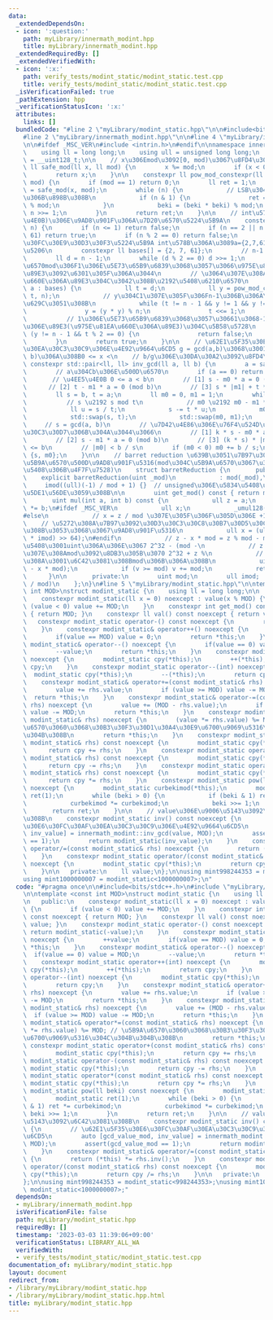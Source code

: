 ```yaml
---
data:
  _extendedDependsOn:
  - icon: ':question:'
    path: myLibrary/innermath_modint.hpp
    title: myLibrary/innermath_modint.hpp
  _extendedRequiredBy: []
  _extendedVerifiedWith:
  - icon: ':x:'
    path: verify_tests/modint_static/modint_static.test.cpp
    title: verify_tests/modint_static/modint_static.test.cpp
  _isVerificationFailed: true
  _pathExtension: hpp
  _verificationStatusIcon: ':x:'
  attributes:
    links: []
  bundledCode: "#line 2 \"myLibrary/modint_static.hpp\"\n\n#include<bits/stdc++.h>\n\
    #line 2 \"myLibrary/innermath_modint.hpp\"\n\n#line 4 \"myLibrary/innermath_modint.hpp\"\
    \n\n#ifdef _MSC_VER\n#include <intrin.h>\n#endif\n\nnamespace innermath_modint{\n\
    \    using ll = long long;\n    using ull = unsigned long long;\n    using u128\
    \ = __uint128_t;\n\n    // x\u306Emod\u3092[0, mod)\u3067\u8FD4\u3059\n    constexpr\
    \ ll safe_mod(ll x, ll mod) {\n        x %= mod;\n        if (x < 0) x += mod;\n\
    \        return x;\n    }\n\n    constexpr ll pow_mod_constexpr(ll x, ll n, ll\
    \ mod) {\n        if (mod == 1) return 0;\n        ll ret = 1;\n        ll beki\
    \ = safe_mod(x, mod);\n        while (n) {\n            // LSB\u304B\u3089\u9806\
    \u306B\u898B\u308B\n            if (n & 1) {\n                ret = (ret * beki)\
    \ % mod;\n            }\n            beki = (beki * beki) % mod;\n           \
    \ n >>= 1;\n        }\n        return ret;\n    }\n\n    // int\u578B(2^32\u4EE5\
    \u4E0B)\u306E\u9AD8\u901F\u306A\u7D20\u6570\u5224\u5B9A\n    constexpr bool is_prime_constexpr(int\
    \ n) {\n        if (n <= 1) return false;\n        if (n == 2 || n == 7 || n ==\
    \ 61) return true;\n        if (n % 2 == 0) return false;\n        // \u30DF\u30E9\
    \u30FC\u30E9\u30D3\u30F3\u5224\u5B9A int\u578B\u306A\u3089a={2,7,61}\u3067\u5341\
    \u5206\n        constexpr ll bases[] = {2, 7, 61};\n        // n-1 = 2^r * d\n\
    \        ll d = n - 1;\n        while (d % 2 == 0) d >>= 1;\n        // \u7D20\
    \u6570mod\u306F1\u306E\u5E73\u65B9\u6839\u3068\u3057\u3066\u975E\u81EA\u660E\u306A\
    \u89E3\u3092\u6301\u305F\u306A\u3044\n        // \u3064\u307E\u308A\u975E\u81EA\
    \u660E\u306A\u89E3\u304C\u3042\u308B\u2192\u5408\u6210\u6570\n        for (ll\
    \ a : bases) {\n            ll t = d;\n            ll y = pow_mod_constexpr(a,\
    \ t, n);\n            // y\u304C1\u307E\u305F\u306Fn-1\u306B\u306A\u308C\u3070\
    \u629C\u3051\u308B\n            while (t != n - 1 && y != 1 && y != n - 1) {\n\
    \                y = (y * y) % n;\n                t <<= 1;\n            }\n \
    \           // 1\u306E\u5E73\u65B9\u6839\u3068\u3057\u30661\u3068-1\u4EE5\u5916\
    \u306E\u89E3(\u975E\u81EA\u660E\u306A\u89E3)\u304C\u5B58\u5728\n            if\
    \ (y != n - 1 && t % 2 == 0) {\n                return false;\n            }\n\
    \        }\n        return true;\n    }\n\n    // \u62E1\u5F35\u30E6\u30FC\u30AF\
    \u30EA\u30C3\u30C9\u306E\u4E92\u9664\u6CD5 g = gcd(a,b)\u3068\u3001ax = g (mod\
    \ b)\u306A\u308B0 <= x <\n    // b/g\u306E\u30DA\u30A2\u3092\u8FD4\u3059\n   \
    \ constexpr std::pair<ll, ll> inv_gcd(ll a, ll b) {\n        a = safe_mod(a, b);\n\
    \        // a\u304Cb\u306E\u500D\u6570\n        if (a == 0) return {b, 0};\n \
    \       // \u4EE5\u4E0B 0 <= a < b\n        // [1] s - m0 * a = 0 (mod b)\n  \
    \      // [2] t - m1 * a = 0 (mod b)\n        // [3] s * |m1| + t * |m0| <= b\n\
    \        ll s = b, t = a;\n        ll m0 = 0, m1 = 1;\n        while (t) {\n \
    \           // s \u2192 s mod t\n            // m0 \u2192 m0 - m1 * (s / t)\n\
    \            ll u = s / t;\n            s -= t * u;\n            m0 -= m1 * u;\n\
    \            std::swap(s, t);\n            std::swap(m0, m1);\n        }\n   \
    \     // s = gcd(a, b)\n        // \u7D42\u4E86\u306E\u76F4\u524D\u306E\u30B9\u30C6\
    \u30C3\u30D7\u306B\u304A\u3044\u3066\n        // [1] k * s - m0 * a = 0 (mod b)\n\
    \        // [2] s - m1 * a = 0 (mod b)\n        // [3] (k * s) * |m1| + s * |m0|\
    \ <= b\n        // |m0| < b / s\n        if (m0 < 0) m0 += b / s;\n        return\
    \ {s, m0};\n    }\n\n    // barret reduction \u639B\u3051\u7B97\u306Emod\u306E\
    \u5B9A\u6570\u500D\u9AD8\u901F\u5316(mod\u304C\u5B9A\u6570\u3067\u306A\u3044\u5834\
    \u5408\u306B\u4F7F\u7528)\n    struct barretReduction {\n       public:\n    \
    \    explicit barretReduction(uint _mod)\n            : mod(_mod),\n         \
    \     imod((ull)(-1) / mod + 1) {}  // unsigned\u306E\u5834\u5408\u3001\u8CA0\u3067\
    \u5DE1\u56DE\u3059\u308B\n\n        uint get_mod() const { return mod; }\n\n \
    \       uint mul(int a, int b) const {\n            ull z = a;\n            z\
    \ *= b;\n#ifdef _MSC_VER\n            ull x;\n            _umul128(z, imod, &x)\n\
    #else\n            // x = z / mod \u307E\u305F\u306F\u305D\u306E +1\n        \
    \    // \u5272\u308A\u7B97\u3092\u30D3\u30C3\u30C8\u30B7\u30D5\u30C8\u306B\u3059\
    \u308B\u3053\u3068\u3067\u9AD8\u901F\u5316\n            ull x = (ull)(((u128)z\
    \ * imod) >> 64);\n#endif\n            // z - x * mod = z % mod - mod \u306E\u5834\
    \u5408\u3001uint\u306A\u306E\u3067 2^32 - (mod -\n            // z % mod) \u3064\
    \u307E\u308Amod\u3092\u8DB3\u305B\u3070 2^32 + z %\n            // mod\u3068\u306A\
    \u308A\u3001\u6C42\u3081\u308Bmod\u306B\u306A\u308B\n            uint v = (uint)(z\
    \ - x * mod);\n            if (v >= mod) v += mod;\n            return v;\n  \
    \      }\n\n       private:\n        uint mod;\n        ull imod;  // ceil(2^64\
    \ / mod)\n    };\n}\n#line 5 \"myLibrary/modint_static.hpp\"\n\ntemplate <const\
    \ int MOD>\nstruct modint_static {\n    using ll = long long;\n\n   public:\n\
    \    constexpr modint_static(ll x = 0) noexcept : value(x % MOD) {\n        if\
    \ (value < 0) value += MOD;\n    }\n    constexpr int get_mod() const noexcept\
    \ { return MOD; }\n    constexpr ll val() const noexcept { return value; }\n \
    \   constexpr modint_static operator-() const noexcept {\n        return modint_static(-value);\n\
    \    }\n    constexpr modint_static& operator++() noexcept {\n        ++value;\n\
    \        if(value == MOD) value = 0;\n        return *this;\n    }\n    constexpr\
    \ modint_static& operator--() noexcept {\n        if(value == 0) value = MOD;\n\
    \        --value;\n        return *this;\n    }\n    constexpr modint_static operator++(int)\
    \ noexcept {\n        modint_static cpy(*this);\n        ++(*this);\n        return\
    \ cpy;\n    }\n    constexpr modint_static operator--(int) noexcept {\n      \
    \  modint_static cpy(*this);\n        --(*this);\n        return cpy;\n    }\n\
    \    constexpr modint_static& operator+=(const modint_static& rhs) noexcept {\n\
    \        value += rhs.value;\n        if (value >= MOD) value -= MOD;\n      \
    \  return *this;\n    }\n    constexpr modint_static& operator-=(const modint_static&\
    \ rhs) noexcept {\n        value += (MOD - rhs.value);\n        if (value >= MOD)\
    \ value -= MOD;\n        return *this;\n    }\n    constexpr modint_static& operator*=(const\
    \ modint_static& rhs) noexcept {\n        (value *= rhs.value) %= MOD; // \u5B9A\
    \u6570\u3060\u3068\u30B3\u30F3\u30D1\u30A4\u30E9\u6700\u9069\u5316\u304C\u304B\
    \u304B\u308B\n        return *this;\n    }\n    constexpr modint_static operator+(const\
    \ modint_static& rhs) const noexcept {\n        modint_static cpy(*this);\n  \
    \      return cpy += rhs;\n    }\n    constexpr modint_static operator-(const\
    \ modint_static& rhs) const noexcept {\n        modint_static cpy(*this);\n  \
    \      return cpy -= rhs;\n    }\n    constexpr modint_static operator*(const\
    \ modint_static& rhs) const noexcept {\n        modint_static cpy(*this);\n  \
    \      return cpy *= rhs;\n    }\n    constexpr modint_static pow(ll beki) const\
    \ noexcept {\n        modint_static curbekimod(*this);\n        modint_static\
    \ ret(1);\n        while (beki > 0) {\n            if (beki & 1) ret *= curbekimod;\n\
    \            curbekimod *= curbekimod;\n            beki >>= 1;\n        }\n \
    \       return ret;\n    }\n\n    // value\u306E\u9006\u5143\u3092\u6C42\u3081\
    \u308B\n    constexpr modint_static inv() const noexcept {\n        // \u62E1\u5F35\
    \u30E6\u30FC\u30AF\u30EA\u30C3\u30C9\u306E\u4E92\u9664\u6CD5\n        auto [gcd_value_mod,\
    \ inv_value] = innermath_modint::inv_gcd(value, MOD);\n        assert(gcd_value_mod\
    \ == 1);\n        return modint_static(inv_value);\n    }\n    constexpr modint_static&\
    \ operator/=(const modint_static& rhs) noexcept {\n        return (*this) *= rhs.inv();\n\
    \    }\n    constexpr modint_static operator/(const modint_static& rhs) const\
    \ noexcept {\n        modint_static cpy(*this);\n        return cpy /= rhs;\n\
    \    }\n\n   private:\n    ll value;\n};\n\nusing mint998244353 = modint_static<998244353>;\n\
    using mint1000000007 = modint_static<1000000007>;\n"
  code: "#pragma once\n\n#include<bits/stdc++.h>\n#include \"myLibrary/innermath_modint.hpp\"\
    \n\ntemplate <const int MOD>\nstruct modint_static {\n    using ll = long long;\n\
    \n   public:\n    constexpr modint_static(ll x = 0) noexcept : value(x % MOD)\
    \ {\n        if (value < 0) value += MOD;\n    }\n    constexpr int get_mod()\
    \ const noexcept { return MOD; }\n    constexpr ll val() const noexcept { return\
    \ value; }\n    constexpr modint_static operator-() const noexcept {\n       \
    \ return modint_static(-value);\n    }\n    constexpr modint_static& operator++()\
    \ noexcept {\n        ++value;\n        if(value == MOD) value = 0;\n        return\
    \ *this;\n    }\n    constexpr modint_static& operator--() noexcept {\n      \
    \  if(value == 0) value = MOD;\n        --value;\n        return *this;\n    }\n\
    \    constexpr modint_static operator++(int) noexcept {\n        modint_static\
    \ cpy(*this);\n        ++(*this);\n        return cpy;\n    }\n    constexpr modint_static\
    \ operator--(int) noexcept {\n        modint_static cpy(*this);\n        --(*this);\n\
    \        return cpy;\n    }\n    constexpr modint_static& operator+=(const modint_static&\
    \ rhs) noexcept {\n        value += rhs.value;\n        if (value >= MOD) value\
    \ -= MOD;\n        return *this;\n    }\n    constexpr modint_static& operator-=(const\
    \ modint_static& rhs) noexcept {\n        value += (MOD - rhs.value);\n      \
    \  if (value >= MOD) value -= MOD;\n        return *this;\n    }\n    constexpr\
    \ modint_static& operator*=(const modint_static& rhs) noexcept {\n        (value\
    \ *= rhs.value) %= MOD; // \u5B9A\u6570\u3060\u3068\u30B3\u30F3\u30D1\u30A4\u30E9\
    \u6700\u9069\u5316\u304C\u304B\u304B\u308B\n        return *this;\n    }\n   \
    \ constexpr modint_static operator+(const modint_static& rhs) const noexcept {\n\
    \        modint_static cpy(*this);\n        return cpy += rhs;\n    }\n    constexpr\
    \ modint_static operator-(const modint_static& rhs) const noexcept {\n       \
    \ modint_static cpy(*this);\n        return cpy -= rhs;\n    }\n    constexpr\
    \ modint_static operator*(const modint_static& rhs) const noexcept {\n       \
    \ modint_static cpy(*this);\n        return cpy *= rhs;\n    }\n    constexpr\
    \ modint_static pow(ll beki) const noexcept {\n        modint_static curbekimod(*this);\n\
    \        modint_static ret(1);\n        while (beki > 0) {\n            if (beki\
    \ & 1) ret *= curbekimod;\n            curbekimod *= curbekimod;\n           \
    \ beki >>= 1;\n        }\n        return ret;\n    }\n\n    // value\u306E\u9006\
    \u5143\u3092\u6C42\u3081\u308B\n    constexpr modint_static inv() const noexcept\
    \ {\n        // \u62E1\u5F35\u30E6\u30FC\u30AF\u30EA\u30C3\u30C9\u306E\u4E92\u9664\
    \u6CD5\n        auto [gcd_value_mod, inv_value] = innermath_modint::inv_gcd(value,\
    \ MOD);\n        assert(gcd_value_mod == 1);\n        return modint_static(inv_value);\n\
    \    }\n    constexpr modint_static& operator/=(const modint_static& rhs) noexcept\
    \ {\n        return (*this) *= rhs.inv();\n    }\n    constexpr modint_static\
    \ operator/(const modint_static& rhs) const noexcept {\n        modint_static\
    \ cpy(*this);\n        return cpy /= rhs;\n    }\n\n   private:\n    ll value;\n\
    };\n\nusing mint998244353 = modint_static<998244353>;\nusing mint1000000007 =\
    \ modint_static<1000000007>;"
  dependsOn:
  - myLibrary/innermath_modint.hpp
  isVerificationFile: false
  path: myLibrary/modint_static.hpp
  requiredBy: []
  timestamp: '2023-03-03 11:39:06+09:00'
  verificationStatus: LIBRARY_ALL_WA
  verifiedWith:
  - verify_tests/modint_static/modint_static.test.cpp
documentation_of: myLibrary/modint_static.hpp
layout: document
redirect_from:
- /library/myLibrary/modint_static.hpp
- /library/myLibrary/modint_static.hpp.html
title: myLibrary/modint_static.hpp
---
```

